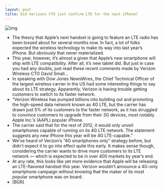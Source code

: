 ```yaml
---
layout: post
title: Did Verizons CTO just confirm LTE for the next iPhone?
---
```

![img](http://media.idownloadblog.com/wp-content/uploads/2012/01/verizon-wireless.jpg)
* The theory that Apple’s next handset is going to feature an LTE radio has been tossed about for several months now. In fact, a lot of folks expected the wireless technology to make its way into last year’s iPhone. But obviously that never materialized.
* This year, however, it’s almost a given that Apple’s new smartphone will ship with LTE compatibility. After all, it’s new tablet did. But just in case you had any doubts, just read these recent comments made by Verizon Wireless CTO David Small…
* In speaking with Dow Jones NewsWires, the Chief Technical Officer of the largest wireless carrier in the US had some interesting things to say about its LTE strategy. Apparently, Verizon is having trouble getting customers to switch to its faster network.
* “Verizon Wireless has pumped billions into building out and promoting the high-speed data network known as 4G LTE, but the carrier has drawn just 5% of its customers to the faster network, as it has struggled to convince customers to upgrade from their 3G devices, most notably Apple Inc.’s (AAPL) popular iPhone.
* The carrier said that for the rest of 2012, it would only unveil smartphones capable of running on its 4G LTE network. The statement suggests any new iPhone this year will be 4G LTE-capable.”
* We’ve heard of Verizon’s “4G smartphones only” strategy before, but didn’t expect it to go into effect quite this early. It makes sense though, considering the carrier wants to drive more customers to its LTE network — which is expected to be in over 400 markets by year’s end.
* At any rate, this looks like yet more evidence that Apple will be releasing an LTE-flavored handset this year. Verizon wouldn’t announce a 4G-only smartphone campaign without knowing that the maker of its most popular smartphone was on board.
* [BGR]

